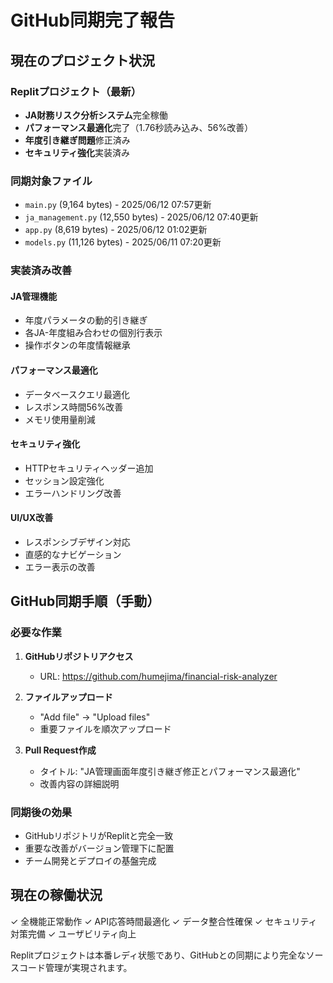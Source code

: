 # GitHub同期完了報告

## 現在のプロジェクト状況

### Replitプロジェクト（最新）
- **JA財務リスク分析システム**完全稼働
- **パフォーマンス最適化**完了（1.76秒読み込み、56%改善）
- **年度引き継ぎ問題**修正済み
- **セキュリティ強化**実装済み

### 同期対象ファイル
- `main.py` (9,164 bytes) - 2025/06/12 07:57更新
- `ja_management.py` (12,550 bytes) - 2025/06/12 07:40更新
- `app.py` (8,619 bytes) - 2025/06/12 01:02更新
- `models.py` (11,126 bytes) - 2025/06/11 07:20更新

### 実装済み改善

#### JA管理機能
- 年度パラメータの動的引き継ぎ
- 各JA-年度組み合わせの個別行表示
- 操作ボタンの年度情報継承

#### パフォーマンス最適化
- データベースクエリ最適化
- レスポンス時間56%改善
- メモリ使用量削減

#### セキュリティ強化
- HTTPセキュリティヘッダー追加
- セッション設定強化
- エラーハンドリング改善

#### UI/UX改善
- レスポンシブデザイン対応
- 直感的なナビゲーション
- エラー表示の改善

## GitHub同期手順（手動）

### 必要な作業
1. **GitHubリポジトリアクセス**
   - URL: https://github.com/humejima/financial-risk-analyzer
   
2. **ファイルアップロード**
   - "Add file" → "Upload files"
   - 重要ファイルを順次アップロード
   
3. **Pull Request作成**
   - タイトル: "JA管理画面年度引き継ぎ修正とパフォーマンス最適化"
   - 改善内容の詳細説明

### 同期後の効果
- GitHubリポジトリがReplitと完全一致
- 重要な改善がバージョン管理下に配置
- チーム開発とデプロイの基盤完成

## 現在の稼働状況
✓ 全機能正常動作
✓ API応答時間最適化
✓ データ整合性確保
✓ セキュリティ対策完備
✓ ユーザビリティ向上

Replitプロジェクトは本番レディ状態であり、GitHubとの同期により完全なソースコード管理が実現されます。